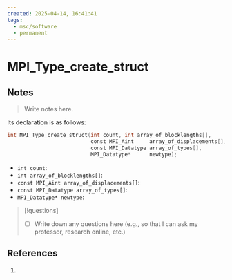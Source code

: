 ```yaml
---
created: 2025-04-14, 16:41:41
tags:
  - msc/software
  - permanent
---
```

# MPI_Type_create_struct

## Notes

> Write notes here.

Its declaration is as follows:

```c
int MPI_Type_create_struct(int count, int array_of_blocklengths[],
                           const MPI_Aint     array_of_displacements[],
                           const MPI_Datatype array_of_types[],
                           MPI_Datatype*      newtype);
```

- `int count`:
- `int array_of_blocklengths[]`:
- `const MPI_Aint array_of_displacements[]`:
- `const MPI_Datatype array_of_types[]`:
- `MPI_Datatype* newtype`:

> [!questions]
> - [ ] Write down any questions here (e.g., so that I can ask my professor, research online, etc.)

## References

1. 
